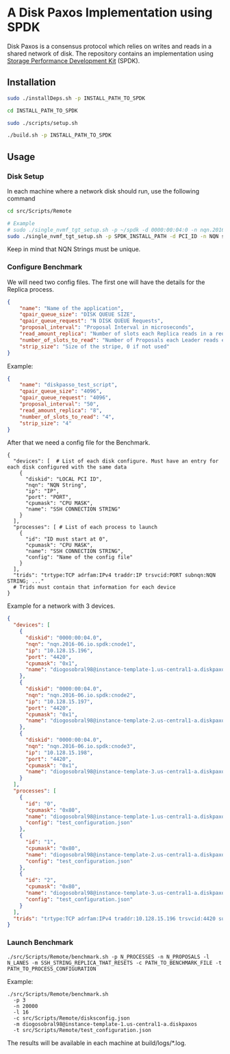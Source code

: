 # A Disk Paxos Implementation using SPDK

Disk Paxos is a consensus protocol which relies on writes and reads in a shared network of disk. The repository contains an implementation using [Storage Performance Development Kit](https://spdk.io) (SPDK).

## Installation

```bash
sudo ./installDeps.sh -p INSTALL_PATH_TO_SPDK

cd INSTALL_PATH_TO_SPDK

sudo ./scripts/setup.sh

./build.sh -p INSTALL_PATH_TO_SPDK
```

## Usage

### Disk Setup

In each machine where a network disk should run, use the following command

```bash
cd src/Scripts/Remote

# Example
# sudo ./single_nvmf_tgt_setup.sh -p ~/spdk -d 0000:00:04:0 -n nqn.2016-06.io.spdk:cnode1 -i 35.225.240.68 -c 4420 -m 0x2
sudo ./single_nvmf_tgt_setup.sh -p SPDK_INSTALL_PATH -d PCI_ID -n NQN string -i IP_ADDRESS -c PORT -m CPU_MASK
```

Keep in mind that NQN Strings must be unique.

### Configure Benchmark

We will need two config files. The first one will have the details for the Replica process.

```json
{
    "name": "Name of the application",
    "qpair_queue_size": "DISK QUEUE SIZE",
    "qpair_queue_request": "N DISK QUEUE Requests",
    "proposal_interval": "Proposal Interval in microseconds",
    "read_amount_replica": "Number of slots each Replica reads in a request",
    "number_of_slots_to_read": "Number of Proposals each Leader reads each time",
    "strip_size": "Size of the stripe, 0 if not used"
}
```

Example:
```json
{
    "name": "diskpasso_test_script",
    "qpair_queue_size": "4096",
    "qpair_queue_request": "4096",
    "proposal_interval": "50",
    "read_amount_replica": "8",
    "number_of_slots_to_read": "4",
    "strip_size": "4"
}
```

After that we need a config file for the Benchmark.

```
{
  "devices": [  # List of each disk configure. Must have an entry for each disk configured with the same data
    {
      "diskid": "LOCAL PCI ID",
      "nqn": "NQN String",
      "ip": "IP",
      "port": "PORT",
      "cpumask": "CPU MASK",
      "name": "SSH CONNECTION STRING"
    }
  ],
  "processes": [ # List of each process to launch
    {
      "id": "ID must start at 0",
      "cpumask": "CPU MASK",
      "name": "SSH CONNECTION STRING",
      "config": "Name of the config file"
    }
  ],
  "trids": "trtype:TCP adrfam:IPv4 traddr:IP trsvcid:PORT subnqn:NQN STRING; ..."
  # Trids must contain that information for each device
}
```

Example for a network with 3 devices.

```json
{
  "devices": [
    {
      "diskid": "0000:00:04.0",
      "nqn": "nqn.2016-06.io.spdk:cnode1",
      "ip": "10.128.15.196",
      "port": "4420",
      "cpumask": "0x1",
      "name": "diogosobral98@instance-template-1.us-central1-a.diskpaxos"
    },
    {
      "diskid": "0000:00:04.0",
      "nqn": "nqn.2016-06.io.spdk:cnode2",
      "ip": "10.128.15.197",
      "port": "4420",
      "cpumask": "0x1",
      "name": "diogosobral98@instance-template-2.us-central1-a.diskpaxos"
    },
    {
      "diskid": "0000:00:04.0",
      "nqn": "nqn.2016-06.io.spdk:cnode3",
      "ip": "10.128.15.198",
      "port": "4420",
      "cpumask": "0x1",
      "name": "diogosobral98@instance-template-3.us-central1-a.diskpaxos"
    }
  ],
  "processes": [
    {
      "id": "0",
      "cpumask": "0x80",
      "name": "diogosobral98@instance-template-1.us-central1-a.diskpaxos",
      "config": "test_configuration.json"
    },
    {
      "id": "1",
      "cpumask": "0x80",
      "name": "diogosobral98@instance-template-2.us-central1-a.diskpaxos",
      "config": "test_configuration.json"
    },
    {
      "id": "2",
      "cpumask": "0x80",
      "name": "diogosobral98@instance-template-3.us-central1-a.diskpaxos",
      "config": "test_configuration.json"
    }
  ],
  "trids": "trtype:TCP adrfam:IPv4 traddr:10.128.15.196 trsvcid:4420 subnqn:nqn.2016-06.io.spdk:cnode1;trtype:TCP adrfam:IPv4 traddr:10.128.15.197 trsvcid:4420 subnqn:nqn.2016-06.io.spdk:cnode2;trtype:TCP adrfam:IPv4 traddr:10.128.15.198 trsvcid:4420 subnqn:nqn.2016-06.io.spdk:cnode3;"
}
```

### Launch Benchmark

```
./src/Scripts/Remote/benchmark.sh -p N_PROCESSES -n N_PROPOSALS -l N_LANES -m SSH_STRING_REPLICA_THAT_RESETS -c PATH_TO_BENCHMARK_FILE -t PATH_TO_PROCESS_CONFIGURATION
```

Example:
```
./src/Scripts/Remote/benchmark.sh
  -p 3
  -n 20000
  -l 16
  -c src/Scripts/Remote/disksconfig.json
  -m diogosobral98@instance-template-1.us-central1-a.diskpaxos
  -t src/Scripts/Remote/test_configuration.json
```

The results will be available in each machine at build/logs/*.log.
